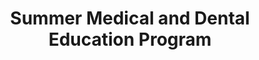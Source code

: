 ---
layout: portfolio
title: Summer Medical and Dental Education Program
year: 2014
link: "http://smdep.org/"
image: smdep.jpg
tags: drupal, wordpress
description: 
role:  Front-End Devleoper
published: false
---